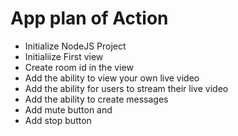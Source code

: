 # App plan of Action

- Initialize NodeJS Project
- Initialiize First view
- Create room id in the view
- Add the ability to view your own live video 
- Add the ability for users to stream their live video
- Add the ability to create messages
- Add mute button and 
- Add stop button
